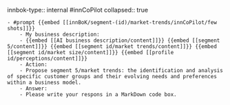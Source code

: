 innbok-type:: internal
#innCoPilot
collapsed:: true

	- #prompt {{embed [[innBoK/segment-(id)/market-trends/innCoPilot/few shots]]}}
		- My business description:
		- {{embed [[AI business description/content]]}} {{embed [[segment 5/content]]}} {{embed [[segment id/market trends/content]]}} {{embed [[segment id/market size/content]]}} {{embed [[profile id/perceptions/content]]}}
		- Action:
		- Propose segment 5/market trends: the identification and analysis of specific customer groups and their evolving needs and preferences within a business model.
		- Answer:
		- Please write your respons in a MarkDown code box.